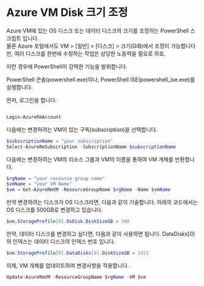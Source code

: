 # Azure VM Disk 크기 조정

Azure VM에 있는 OS 디스크 또는 데이터 디스크의 크기를 조정하는 PowerShell 스크립트 입니다.  
물론 Azure 포털에서도 VM > [일반] > [디스크] > 크기(GiB)에서 조정이 가능합니다만, 여러 디스크를 한번에 수정하는 작업은 상당한 노동력을 필요로 하죠.    

이런 경우에 PowerShell이 강력한 기능을 발휘합니다.

PowerShell 콘솔(powershell.exe)이나, PowerShell ISE(powershell_ise.exe)를 실행합니다.

먼저, 로그인을 합니다.
```PowerShell

Login-AzureRmAccount

```

다음에는 변경하려는 VM이 있는 구독(subscription)을 선택합니다.

```PowerShell
$subscriptionName = "your subscription"
Select-AzureRmSubscription -SubscriptionName $subscriptionName
```

다음에는 변경하려는 VM의 리소스 그룹과 VM의 이름을 통하여 VM 개체를 반환합니다.

```PowerShell
$rgName = "your resource group name"
$vmName = "your VM Name"
$vm = Get-AzureRmVM -ResourceGroupName $rgName -Name $vmName
```

만약 변경하려는 디스크가 OS 디스크라면, 다음과 같이 기술합니다.
아래의 코드에서는 OS 디스크를 500GB로 변경하고 있습니다.


```PowerShell
$vm.StorageProfile[0].OsDisk.DiskSizeGB = 500
```

만약, 데이터 디스크를 변경하고 싶다면, 다음과 같이 사용하면 됩니다.
DataDisks[0]의 인덱스는 데이터 디스크의 인덱스 번호 입니다.

```PowerShell
$vm.StorageProfile[0].DataDisks[0].DiskSizeGB = 1023 
```

이제, VM 개체를 업데이트하여 변경사항을 적용합니다.

```PowerShell
Update-AzureRmVM -ResourceGroupName $rgName -VM $vm
```